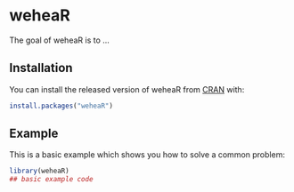 
# weheaR

<!-- badges: start -->
<!-- badges: end -->

The goal of weheaR is to ...

## Installation

You can install the released version of weheaR from [CRAN](https://CRAN.R-project.org) with:

``` r
install.packages("weheaR")
```

## Example

This is a basic example which shows you how to solve a common problem:

``` r
library(weheaR)
## basic example code
```

